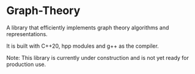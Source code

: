 # Graph-Theory
A library that efficiently implements graph theory algorithms and representations.

It is built with C++20, hpp modules and g++ as the compiler.

Note: This library is currently under construction and is not yet ready for production use.

